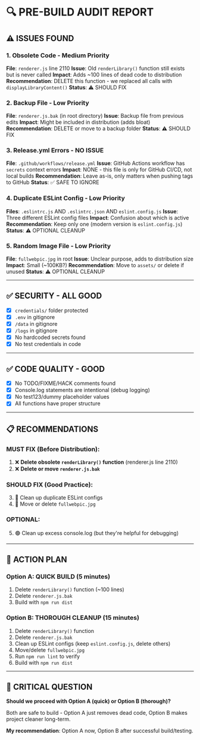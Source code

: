 # 🔍 PRE-BUILD AUDIT REPORT

## ⚠️ ISSUES FOUND

### 1. **Obsolete Code - Medium Priority**
**File**: `renderer.js` line 2110
**Issue**: Old `renderLibrary()` function still exists but is never called
**Impact**: Adds ~100 lines of dead code to distribution
**Recommendation**: DELETE this function - we replaced all calls with `displayLibraryContent()`
**Status**: ⚠️ SHOULD FIX

### 2. **Backup File - Low Priority**
**File**: `renderer.js.bak` (in root directory)
**Issue**: Backup file from previous edits
**Impact**: Might be included in distribution (adds bloat)
**Recommendation**: DELETE or move to a backup folder
**Status**: ⚠️ SHOULD FIX

### 3. **Release.yml Errors - NO ISSUE**
**File**: `.github/workflows/release.yml`
**Issue**: GitHub Actions workflow has `secrets` context errors
**Impact**: NONE - this file is only for GitHub CI/CD, not local builds
**Recommendation**: Leave as-is, only matters when pushing tags to GitHub
**Status**: ✅ SAFE TO IGNORE

### 4. **Duplicate ESLint Config - Low Priority**
**Files**: `.eslintrc.js` AND `.eslintrc.json` AND `eslint.config.js`
**Issue**: Three different ESLint config files
**Impact**: Confusion about which is active
**Recommendation**: Keep only one (modern version is `eslint.config.js`)
**Status**: ⚠️ OPTIONAL CLEANUP

### 5. **Random Image File - Low Priority**
**File**: `fullwebpic.jpg` in root
**Issue**: Unclear purpose, adds to distribution size
**Impact**: Small (~100KB?)
**Recommendation**: Move to `assets/` or delete if unused
**Status**: ⚠️ OPTIONAL CLEANUP

---

## ✅ SECURITY - ALL GOOD

- [x] `credentials/` folder protected
- [x] `.env` in gitignore
- [x] `/data` in gitignore
- [x] `/logs` in gitignore
- [x] No hardcoded secrets found
- [x] No test credentials in code

---

## ✅ CODE QUALITY - GOOD

- [x] No TODO/FIXME/HACK comments found
- [x] Console.log statements are intentional (debug logging)
- [x] No test123/dummy placeholder values
- [x] All functions have proper structure

---

## 📋 RECOMMENDATIONS

### MUST FIX (Before Distribution):
1. ❌ **Delete obsolete `renderLibrary()` function** (renderer.js line 2110)
2. ❌ **Delete or move `renderer.js.bak`**

### SHOULD FIX (Good Practice):
3. 🔶 Clean up duplicate ESLint configs
4. 🔶 Move or delete `fullwebpic.jpg`

### OPTIONAL:
5. 🟢 Clean up excess console.log (but they're helpful for debugging)

---

## 🎯 ACTION PLAN

### Option A: QUICK BUILD (5 minutes)
1. Delete `renderLibrary()` function (~100 lines)
2. Delete `renderer.js.bak`
3. Build with `npm run dist`

### Option B: THOROUGH CLEANUP (15 minutes)
1. Delete `renderLibrary()` function
2. Delete `renderer.js.bak`
3. Clean up ESLint configs (keep `eslint.config.js`, delete others)
4. Move/delete `fullwebpic.jpg`
5. Run `npm run lint` to verify
6. Build with `npm run dist`

---

## 🚨 CRITICAL QUESTION

**Should we proceed with Option A (quick) or Option B (thorough)?**

Both are safe to build - Option A just removes dead code, Option B makes project cleaner long-term.

**My recommendation**: Option A now, Option B after successful build/testing.
